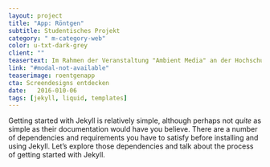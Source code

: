 ```yaml
---
layout: project
title: "App: Röntgen"
subtitle: Studentisches Projekt
category: " m-category-web"
color: u-txt-dark-grey
client: ""
teasertext: Im Rahmen der Veranstaltung "Ambient Media" an der Hochschule Furtwangen University ist das App-Konzept "Röntgen" entstanden
link: "#modal-not-available"
teaserimage: roentgenapp
cta: Screendesigns entdecken
date:   2016-010-06
tags: [jekyll, liquid, templates]
---
```

Getting started with Jekyll is relatively simple, although perhaps not *quite* as simple as their documentation would have you believe. There are a number of dependencies and requirements you have to satisfy before installing and using Jekyll. Let’s explore those dependencies and talk about the process of getting started with Jekyll.
